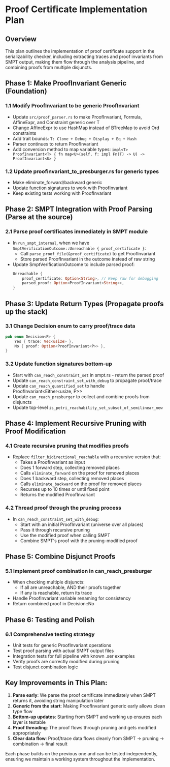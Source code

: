 # Proof Certificate Implementation Plan

## Overview
This plan outlines the implementation of proof certificate support in the serializability checker, including extracting traces and proof invariants from SMPT output, making them flow through the analysis pipeline, and combining proofs from multiple disjuncts.

## Phase 1: Make ProofInvariant Generic (Foundation)

### 1.1 Modify ProofInvariant to be generic ProofInvariant<T>
- Update `src/proof_parser.rs` to make ProofInvariant, Formula, AffineExpr, and Constraint generic over T
- Change AffineExpr to use HashMap instead of BTreeMap to avoid Ord constraints
- Add trait bounds: `T: Clone + Debug + Display + Eq + Hash`
- Parser continues to return ProofInvariant<String>
- Add conversion method to map variable types: `impl<T> ProofInvariant<T> { fn map<U>(self, f: impl Fn(T) -> U) -> ProofInvariant<U> }`

### 1.2 Update proofinvariant_to_presburger.rs for generic types
- Make eliminate_forward/backward generic
- Update function signatures to work with ProofInvariant<T>
- Keep existing tests working with ProofInvariant<String>

## Phase 2: SMPT Integration with Proof Parsing (Parse at the source)

### 2.1 Parse proof certificates immediately in SMPT module
- In `run_smpt_internal`, when we have `SmptVerificationOutcome::Unreachable { proof_certificate }`:
  - Call `parse_proof_file(&proof_certificate)` to get ProofInvariant<String>
  - Store parsed ProofInvariant in the outcome instead of raw string
- Update SmptVerificationOutcome to include parsed proof:
  ```rust
  Unreachable {
      proof_certificate: Option<String>, // Keep raw for debugging
      parsed_proof: Option<ProofInvariant<String>>,
  }
  ```

## Phase 3: Update Return Types (Propagate proofs up the stack)

### 3.1 Change Decision enum to carry proof/trace data
```rust
pub enum Decision<P> {
    Yes { trace: Vec<usize> },
    No { proof: Option<ProofInvariant<P>> },
}
```

### 3.2 Update function signatures bottom-up
- Start with `can_reach_constraint_set` in smpt.rs - return the parsed proof
- Update `can_reach_constraint_set_with_debug` to propagate proof/trace
- Update `can_reach_quantified_set` to handle ProofInvariant<Either<usize, P>>
- Update `can_reach_presburger` to collect and combine proofs from disjuncts
- Update top-level `is_petri_reachability_set_subset_of_semilinear_new`

## Phase 4: Implement Recursive Pruning with Proof Modification

### 4.1 Create recursive pruning that modifies proofs
- Replace `filter_bidirectional_reachable` with a recursive version that:
  - Takes a ProofInvariant as input
  - Does 1 forward step, collecting removed places
  - Calls `eliminate_forward` on the proof for removed places
  - Does 1 backward step, collecting removed places  
  - Calls `eliminate_backward` on the proof for removed places
  - Recurses up to 10 times or until fixed point
  - Returns the modified ProofInvariant

### 4.2 Thread proof through the pruning process
- In `can_reach_constraint_set_with_debug`:
  - Start with an initial ProofInvariant (universe over all places)
  - Pass it through recursive pruning
  - Use the modified proof when calling SMPT
  - Combine SMPT's proof with the pruning-modified proof

## Phase 5: Combine Disjunct Proofs

### 5.1 Implement proof combination in can_reach_presburger
- When checking multiple disjuncts:
  - If all are unreachable, AND their proofs together
  - If any is reachable, return its trace
- Handle ProofInvariant variable renaming for consistency
- Return combined proof in Decision::No

## Phase 6: Testing and Polish

### 6.1 Comprehensive testing strategy
- Unit tests for generic ProofInvariant operations
- Test proof parsing with actual SMPT output files
- Integration tests for full pipeline with known .ser examples
- Verify proofs are correctly modified during pruning
- Test disjunct combination logic

## Key Improvements in This Plan:
1. **Parse early**: We parse the proof certificate immediately when SMPT returns it, avoiding string manipulation later
2. **Generic from the start**: Making ProofInvariant generic early allows clean type flow
3. **Bottom-up updates**: Starting from SMPT and working up ensures each layer is testable
4. **Proof threading**: The proof flows through pruning and gets modified appropriately
5. **Clear data flow**: Proof/trace data flows cleanly from SMPT → pruning → combination → final result

Each phase builds on the previous one and can be tested independently, ensuring we maintain a working system throughout the implementation.